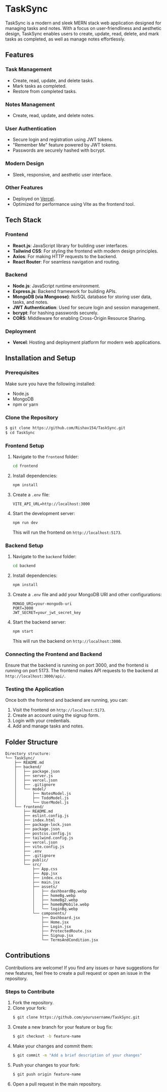 # TaskSync

TaskSync is a modern and sleek MERN stack web application designed for managing tasks and notes. With a focus on user-friendliness and aesthetic design, TaskSync enables users to create, update, read, delete, and mark tasks as completed, as well as manage notes effortlessly.

## Features

### Task Management
- Create, read, update, and delete tasks.
- Mark tasks as completed.
- Restore from completed tasks.

### Notes Management
- Create, read, update, and delete notes.

### User Authentication
- Secure login and registration using JWT tokens.
- "Remember Me" feature powered by JWT tokens.
- Passwords are securely hashed with bcrypt.

### Modern Design
- Sleek, responsive, and aesthetic user interface.

### Other Features
- Deployed on [Vercel](https://task-sync-omega.vercel.app).
- Optimized for performance using Vite as the frontend tool.

## Tech Stack

### Frontend
- **React.js**: JavaScript library for building user interfaces.
- **Tailwind CSS**: For styling the frontend with modern design principles.
- **Axios**: For making HTTP requests to the backend.
- **React Router**: For seamless navigation and routing.

### Backend
- **Node.js**: JavaScript runtime environment.
- **Express.js**: Backend framework for building APIs.
- **MongoDB (via Mongoose)**: NoSQL database for storing user data, tasks, and notes.
- **JWT Authentication**: Used for secure login and session management.
- **bcrypt**: For hashing passwords securely.
- **CORS**: Middleware for enabling Cross-Origin Resource Sharing.

### Deployment
- **Vercel**: Hosting and deployment platform for modern web applications.

## Installation and Setup

### Prerequisites
Make sure you have the following installed:
- Node.js
- MongoDB
- npm or yarn

### Clone the Repository
```bash
$ git clone https://github.com/Rishav154/TaskSync.git
$ cd TaskSync
```

### Frontend Setup
1. Navigate to the `frontend` folder:
    ```bash
    cd frontend
    ```
2. Install dependencies:
    ```bash
    npm install
    ```
3. Create a `.env` file:
    ```env
    VITE_API_URL=http://localhost:3000
    ```
4. Start the development server:
    ```bash
    npm run dev
    ```
   This will run the frontend on `http://localhost:5173`.

### Backend Setup
1. Navigate to the `backend` folder:
    ```bash
    cd backend
    ```
2. Install dependencies:
    ```bash
    npm install
    ```
3. Create a `.env` file and add your MongoDB URI and other configurations:
    ```env
    MONGO_URI=your-mongodb-uri
    PORT=3000
    JWT_SECRET=your_jwt_secret_key
    ```
4. Start the backend server:
    ```bash
    npm start
    ```
   This will run the backend on `http://localhost:3000`.

### Connecting the Frontend and Backend
Ensure that the backend is running on port 3000, and the frontend is running on port 5173. The frontend makes API requests to the backend at `http://localhost:3000/api/`.

### Testing the Application
Once both the frontend and backend are running, you can:
1. Visit the frontend on `http://localhost:5173`.
2. Create an account using the signup form.
3. Login with your credentials.
4. Add and manage tasks and notes.

## Folder Structure
```
Directory structure:
└── TaskSync/
    ├── README.md
    ├── backend/
    │   ├── package.json
    │   ├── server.js
    │   ├── vercel.json
    │   ├── .gitignore
    │   └── model/
    │       ├── NotesModel.js
    │       ├── TodoModel.js
    │       └── UserModel.js
    └── frontend/
        ├── README.md
        ├── eslint.config.js
        ├── index.html
        ├── package-lock.json
        ├── package.json
        ├── postcss.config.js
        ├── tailwind.config.js
        ├── vercel.json
        ├── vite.config.js
        ├── .env
        ├── .gitignore
        ├── public/
        └── src/
            ├── App.css
            ├── App.jsx
            ├── index.css
            ├── main.jsx
            ├── assets/
            │   ├── dashboardBg.webp
            │   ├── homeBg.webp
            │   ├── homeBg2.webp
            │   ├── homeBgMobile.webp
            │   └── loginBg.webp
            └── components/
                ├── Dashboard.jsx
                ├── Home.jsx
                ├── Login.jsx
                ├── ProtectedRoute.jsx
                ├── Signup.jsx
                └── TermsAndCondition.jsx

```

## Contributions
Contributions are welcome! If you find any issues or have suggestions for new features, feel free to create a pull request or open an issue in the repository.

### Steps to Contribute
1. Fork the repository.
2. Clone your fork:
   ```bash
   $ git clone https://github.com/yourusername/TaskSync.git
   ```
3. Create a new branch for your feature or bug fix:
   ```bash
   $ git checkout -b feature-name
   ```
4. Make your changes and commit them:
   ```bash
   $ git commit -m "Add a brief description of your changes"
   ```
5. Push your changes to your fork:
   ```bash
   $ git push origin feature-name
   ```
6. Open a pull request in the main repository.
